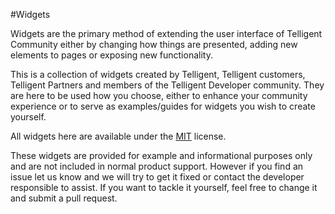 #Widgets

Widgets are the primary method of extending the user interface of Telligent Community either by changing how things are presented, adding new elements to pages or exposing new functionality.

This is a collection of widgets created by Telligent, Telligent customers, Telligent Partners and members of the Telligent Developer community.  They are here to be used how you choose, either to enhance your community experience or to serve as examples/guides for widgets you wish to create yourself.


All widgets here are available under the [MIT](http://opensource.org/licenses/MIT) license.


These widgets are provided for example and informational purposes only and are not included in normal product support.  However if you find an issue let us know and we will try to get it fixed or contact the developer responsible to assist.  If you want to tackle it yourself, feel free to change it and submit a pull request.


